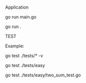 Application

go run main.go

go run .

TEST

Example:

go test ./tests/\* -v

go test ./tests/easy

go test ./tests/easy/two_sum_test.go

